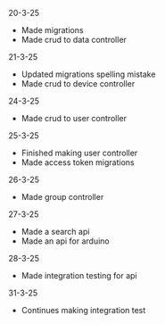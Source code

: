 20-3-25
 - Made migrations
 - Made crud to data controller

21-3-25
 - Updated migrations spelling mistake
 - Made crud to device controller

24-3-25
 - Made crud to user controller

25-3-25
 - Finished making user controller
 - Made access token migrations

26-3-25
 - Made group controller

27-3-25
 - Made a search api
 - Made an api for arduino

28-3-25
 - Made integration testing for api

31-3-25
 - Continues making integration test
